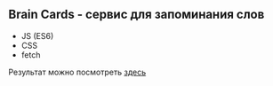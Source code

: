 ## Brain Cards - сервис для запоминания слов

* JS (ES6)
* CSS
* fetch

Результат можно посмотреть [здесь](https://biryukova-nadezhda.github.io/brainCards/)